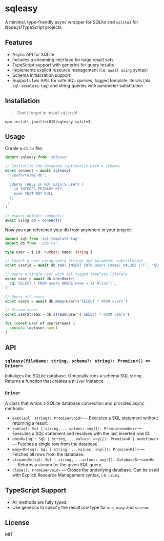 # sqleasy

A minimal, type-friendly async wrapper for SQLite and `sqlite3` for Node.js/TypeScript projects.

## Features

- Async API for SQLite
- Includes a streaming interface for large result sets
- TypeScript support with generics for query results
- Implements explicit resource management (i.e. `await using` syntax)
- Schema initialization support
- Supports two APIs for safe SQL queries, tagged template literals (ala `sql-template-tag`) and string queries with parameter substitution

## Installation

> Don't forget to install `sqlite3`!

```
npm install jamiller619/sqleasy sqlite3
```

## Usage

Create a `db.ts` file:

```ts
import sqleasy from 'sqleasy'

// Initialize the database (optionally with a schema)
const connect = await sqleasy(
  '/path/to/my.db',
  `
  CREATE TABLE IF NOT EXISTS users (
    id INTEGER PRIMARY KEY,
    name TEXT NOT NULL
  );
`,
)

// export default connect()
await using db = connect()
```

Now you can reference your db from anywhere in your project:

```ts
import sql from 'sql-template-tag'
import db from './db.ts'

type User = { id: number; name: string }

// Insert a user using query strings and parameter substitution
const userId = await db.run(`INSERT INTO users (name) VALUES (?)`, 'Alice')

// Query a single user with sql tagged template literals
const user = await db.one<User>(
  sql`SELECT * FROM users WHERE name = ${'Alice'}`,
)

// Query all users
const users = await db.many<User>('SELECT * FROM users')

// Stream users
const userStream = db.stream<User>('SELECT * FROM users')

for (const user of userStream) {
  console.log(user.name)
}
```

## API

### `sqleasy(fileName: string, schema?: string): Promise<() => Driver>`

Initializes the SQLite database. Optionally runs a schema SQL string. Returns a function that creates a `Driver` instance.

### `Driver`

A class that wraps a SQLite database connection and provides async methods:

- `exec(sql: string): Promise<void>` — Executes a SQL statement without returning a result.
- `run(sql: Sql | string, ...values: any[]): Promise<number>` — Executes a SQL statement and resolves with the last inserted row ID.
- `one<R>(sql: Sql | string, ...values: any[]): Promise<R | undefined>` — Fetches a single row from the database.
- `many<R>(sql: Sql | string, ...values: any[]): Promise<R[]>` — Fetches all rows from the database.
- `stream<R>(sql: Sql | string, ...values: any[]): DatabaseStream<R>` — Returns a stream for the given SQL query.
- `close(): Promise<void>` — Closes the underlying database.
  Can be used with Explicit Resource Management syntax, i.e. `using`.

## TypeScript Support

- All methods are fully typed.
- Use generics to specify the result row type for `one`,
  `many` and `stream`.

## License

MIT
